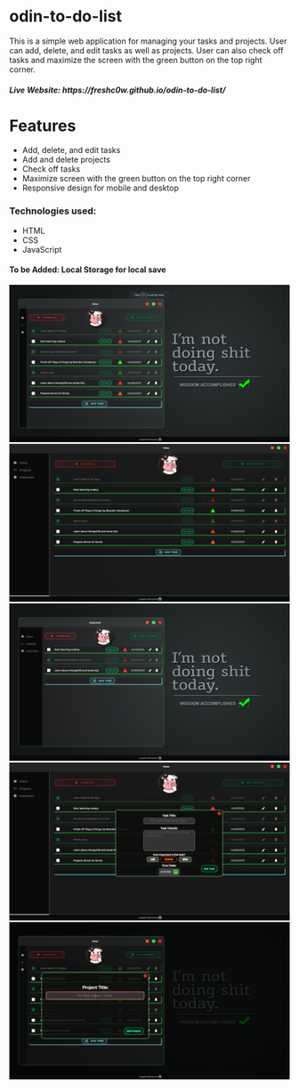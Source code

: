 # odin-to-do-list

This is a simple web application for managing your tasks and projects. User can add, delete, and edit tasks as well as projects. User can also check off tasks and maximize the screen with the green button on the top right corner.

<h5>Live Website: https://freshc0w.github.io/odin-to-do-list/</h5>
<h1>Features</h1>
<ul>
  <li>Add, delete, and edit tasks</li>
  <li>Add and delete projects</li>
  <li>Check off tasks</li>
  <li>Maximize screen with the green button on the top right corner</li>
  <li>Responsive design for mobile and desktop</li>
</ul>

<h3>Technologies used:</h3>
<ul>
  <li>HTML</li>
  <li>CSS</li>
  <li>JavaScript</li>
</ul>

<h4>To be Added: <span>Local Storage for local save</span></h4> 

<img src="https://github.com/freshc0w/odin-to-do-list/blob/main/dist/imgs/todo-project-scrnshot-1.png">
<img src="https://github.com/freshc0w/odin-to-do-list/blob/main/dist/imgs/todo-project-scrnshot-2.png">
<img src="https://github.com/freshc0w/odin-to-do-list/blob/main/dist/imgs/todo-project-scrnshot-3.png">
<img src="https://github.com/freshc0w/odin-to-do-list/blob/main/dist/imgs/todo-project-scrnshot-4.png">
<img src="https://github.com/freshc0w/odin-to-do-list/blob/main/dist/imgs/todo-project-scrnshot-5.png">
